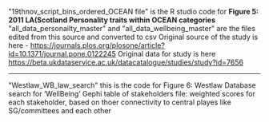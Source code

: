 "19thnov_script_bins_ordered_OCEAN file" is the R studio code for **Figure 5: 2011 LA(Scotland Personality traits within OCEAN categories**
"all_data_personailty_master" and "all_data_wellbeing_master" are the files edited from this source and converted to csv
Original source of the study is here - https://journals.plos.org/plosone/article?id=10.1371/journal.pone.0122245 
Original data for study is here https://beta.ukdataservice.ac.uk/datacatalogue/studies/study?id=7656
____
"Westlaw_WB_law_search" this is the code for Figure 6: Westlaw Database search for ‘WellBeing’
Gephi table of stakeholders file: weighted scores for each stakeholder, based on thoer connectivity to central playes like SG/committees and each other
